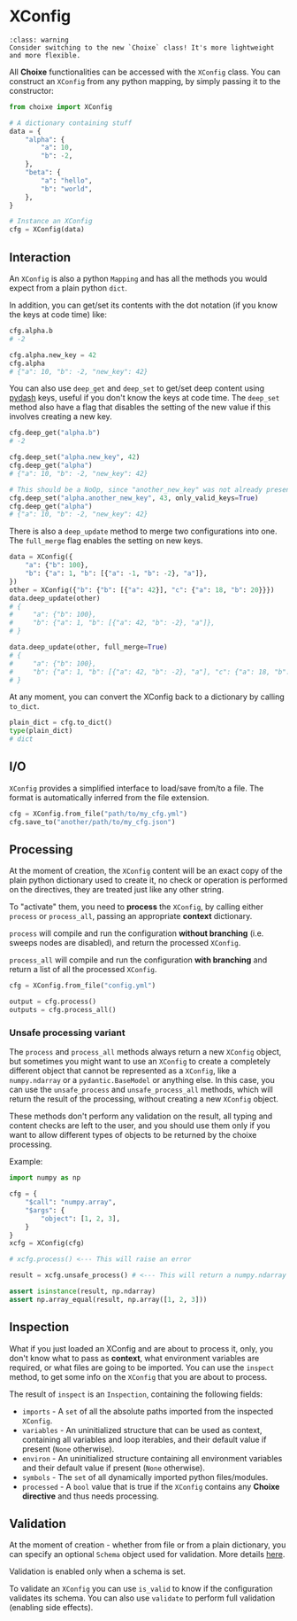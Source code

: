 # XConfig

```{admonition} Warning
:class: warning
Consider switching to the new `Choixe` class! It's more lightweight and more flexible.
```

All **Choixe** functionalities can be accessed with the `XConfig` class. You can construct an `XConfig` from any python mapping, by simply passing it to the constructor:

```python
from choixe import XConfig

# A dictionary containing stuff
data = {
    "alpha": {
        "a": 10,
        "b": -2,
    },
    "beta": {
        "a": "hello",
        "b": "world",
    },
}

# Instance an XConfig
cfg = XConfig(data)
```

## Interaction

An `XConfig` is also a python `Mapping` and has all the methods you would expect from a plain python `dict`.

In addition, you can get/set its contents with the dot notation (if you know the keys at code time) like:

```python
cfg.alpha.b
# -2

cfg.alpha.new_key = 42
cfg.alpha
# {"a": 10, "b": -2, "new_key": 42}
```

You can also use `deep_get` and `deep_set` to get/set deep content using [pydash](https://pydash.readthedocs.io/en/latest/deeppath.html) keys, useful if you don't know the keys at code time. The `deep_set` method also have a flag that disables the setting of the new value if this involves creating a new key.

```python
cfg.deep_get("alpha.b")
# -2

cfg.deep_set("alpha.new_key", 42)
cfg.deep_get("alpha")
# {"a": 10, "b": -2, "new_key": 42}

# This should be a NoOp, since "another_new_key" was not already present.
cfg.deep_set("alpha.another_new_key", 43, only_valid_keys=True)
cfg.deep_get("alpha")
# {"a": 10, "b": -2, "new_key": 42}
```

There is also a `deep_update` method to merge two configurations into one. The `full_merge` flag enables the setting on new keys.

```python
data = XConfig({
    "a": {"b": 100},
    "b": {"a": 1, "b": [{"a": -1, "b": -2}, "a"]},
})
other = XConfig({"b": {"b": [{"a": 42}], "c": {"a": 18, "b": 20}}})
data.deep_update(other)
# {
#     "a": {"b": 100},
#     "b": {"a": 1, "b": [{"a": 42, "b": -2}, "a"]},
# }

data.deep_update(other, full_merge=True)
# {
#     "a": {"b": 100},
#     "b": {"a": 1, "b": [{"a": 42, "b": -2}, "a"], "c": {"a": 18, "b": 20}}
# }
```

At any moment, you can convert the XConfig back to a dictionary by calling `to_dict`.

```python
plain_dict = cfg.to_dict()
type(plain_dict)
# dict
```

## I/O

`XConfig` provides a simplified interface to load/save from/to a file. The format is automatically inferred from the file extension.

```python
cfg = XConfig.from_file("path/to/my_cfg.yml")
cfg.save_to("another/path/to/my_cfg.json")
```


## Processing
At the moment of creation, the `XConfig` content will be an exact copy of the plain python dictionary used to create it, no check or operation is performed on the directives, they are treated just like any other string.

To "activate" them, you need to **process** the `XConfig`, by calling either `process` or `process_all`, passing an appropriate **context** dictionary.

`process` will compile and run the configuration **without branching** (i.e. sweeps nodes are disabled), and return the processed `XConfig`.

`process_all` will compile and run the configuration **with branching** and return a list of all the processed `XConfig`.

```python
cfg = XConfig.from_file("config.yml")

output = cfg.process()
outputs = cfg.process_all()
```

### Unsafe processing variant

The `process` and `process_all` methods always return a new `XConfig` object, but sometimes you might want to use an `XConfig` to create a completely different object that cannot be represented as a `XConfig`, like a `numpy.ndarray` or a `pydantic.BaseModel` or anything else. In this case, you can use the `unsafe_process` and `unsafe_process_all` methods, which will return the result of the processing, without creating a new `XConfig` object. 

These methods don't perform any validation on the result, all typing and content checks are left to the user, and you should use them only if you want to allow different types of objects to be returned by the choixe processing.

Example:

```python
import numpy as np

cfg = {
    "$call": "numpy.array",
    "$args": {
        "object": [1, 2, 3],
    }
}
xcfg = XConfig(cfg)

# xcfg.process() <--- This will raise an error

result = xcfg.unsafe_process() # <--- This will return a numpy.ndarray

assert isinstance(result, np.ndarray)
assert np.array_equal(result, np.array([1, 2, 3]))
```

## Inspection
What if you just loaded an XConfig and are about to process it, only, you don't know what to pass as **context**, what environment variables are required, or what files are going to be imported. You can use the `inspect` method, to get some info on the `XConfig` that you are about to process.

The result of `inspect` is an `Inspection`, containing the following fields:
- `imports` - A `set` of all the absolute paths imported from the inspected `XConfig`.
- `variables` - An uninitialized structure that can be used as context, containing all variables and loop iterables, and their default value if present (`None` otherwise).
- `environ` - An uninitialized structure containing all environment variables and their default value if present (`None` otherwise).
- `symbols` - The `set` of all dynamically imported python files/modules.
- `processed` - A `bool` value that is true if the `XConfig` contains any **Choixe directive** and thus needs processing.

## Validation

At the moment of creation - whether from file or from a plain dictionary, you can specify an optional `Schema` object used for validation. More details [here](https://github.com/keleshev/schema).

Validation is enabled only when a schema is set.

To validate an `XConfig` you can use `is_valid` to know if the configuration validates its schema. You can also use `validate` to perform full validation (enabling side effects).

